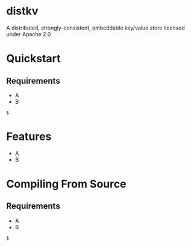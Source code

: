 # distkv
A distributed, strongly-consistent, embeddable key/value store licensed under Apache 2.0

# Quickstart
## Requirements
- A
- B

```
$
```

# Features
- A
- B

# Compiling From Source
## Requirements
- A
- B

```
$
```
